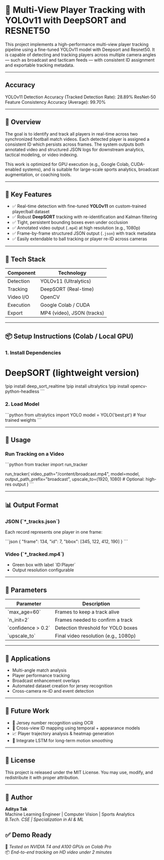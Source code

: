 
# 🎯 Multi-View Player Tracking with YOLOv11 with DeepSORT and RESNET50

This project implements a high-performance multi-view player tracking pipeline using a fine-tuned YOLOv11 model with Deepsort and Resnet50. It is capable of detecting and tracking players across multiple camera angles — such as broadcast and tacticam feeds — with consistent ID assignment and exportable tracking metadata.

---
## Accuracy
YOLOv11 Detection Accuracy (Tracked Detection Rate): 28.89%
ResNet-50 Feature Consistency Accuracy (Average): 99.70%

 ---
## 🧠 Overview

The goal is to identify and track all players in real-time across two synchronized football match videos. Each detected player is assigned a consistent ID which persists across frames. The system outputs both annotated video and structured JSON logs for downstream analytics, tactical modeling, or video indexing.

This work is optimized for GPU execution (e.g., Google Colab, CUDA-enabled systems), and is suitable for large-scale sports analytics, broadcast augmentation, or coaching tools.

---

## 🚀 Key Features

- ✅ Real-time detection with fine-tuned **YOLOv11** on custom-trained player/ball dataset
- ✅ Robust **DeepSORT** tracking with re-identification and Kalman filtering
- ✅ Tight, persistent bounding boxes even under occlusion
- ✅ Annotated video output (`.mp4`) at high resolution (e.g., 1080p)
- ✅ Frame-by-frame structured JSON output (`.json`) with track metadata
- ✅ Easily extendable to ball tracking or player re-ID across cameras

---

## 🧰 Tech Stack

| Component    | Technology         |
|--------------|--------------------|
| Detection    | YOLOv11 (Ultralytics) |
| Tracking     | DeepSORT (Real-time) |
| Video I/O    | OpenCV              |
| Execution    | Google Colab / CUDA |
| Export       | MP4 (video), JSON (tracks) |

---

## 📦 Setup Instructions (Colab / Local GPU)

### 1. Install Dependencies

# DeepSORT (lightweight version)
!pip install deep_sort_realtime
!pip install ultralytics
!pip install opencv-python-headless
\`\`\`

### 2. Load Model

\`\`\`python
from ultralytics import YOLO
model = YOLO('best.pt')  # Your trained weights
\`\`\`

---

## 🧩 Usage

### Run Tracking on a Video

\`\`\`python
from tracker import run_tracker

run_tracker(
    video_path="/content/broadcast.mp4",
    model=model,
    output_path_prefix="broadcast",
    upscale_to=(1920, 1080)  # Optional: high-res output
)
\`\`\`

---

## 📊 Output Format

### JSON (\`*_tracks.json\`)
Each record represents one player in one frame:

\`\`\`json
{
  "frame": 134,
  "id": 7,
  "bbox": [345, 122, 412, 190]
}
\`\`\`

### Video (\`*_tracked.mp4\`)
- Green box with label \`ID:Player\`
- Output resolution configurable

---

## 📌 Parameters

| Parameter         | Description                           |
|------------------|---------------------------------------|
| \`max_age=60\`     | Frames to keep a track alive           |
| \`n_init=2\`       | Frames needed to confirm a track       |
| \`confidence > 0.2\` | Detection threshold for YOLO boxes     |
| \`upscale_to\`     | Final video resolution (e.g., 1080p)   |

---

## 🧠 Applications

- Multi-angle match analysis
- Player performance tracking
- Broadcast enhancement overlays
- Automated dataset creation for jersey recognition
- Cross-camera re-ID and event detection

---

## 📌 Future Work

- 🎽 Jersey number recognition using OCR
- 🔁 Cross-view ID mapping using temporal + appearance models
- 📈 Player trajectory analysis & heatmap generation
- 🧠 Integrate LSTM for long-term motion smoothing

---

## 📄 License

This project is released under the MIT License. You may use, modify, and redistribute it with proper attribution.

---

## 👤 Author

**Aditya Tak**  
Machine Learning Engineer | Computer Vision | Sports Analytics  
_B.Tech. CSE | Specialization in AI & ML_


## ✅ Demo Ready

📌 _Tested on NVIDIA T4 and A100 GPUs on Colab Pro_  
📦 _End-to-end tracking on HD video under 2 minutes_
